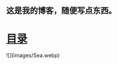 <!-- 这是主页文件 -->
## 这是我的博客，随便写点东西。
# [目录](catalogue.md) 
<audio autoplay="autoplay" loop="loop" height="100" width="100">
  <source src="Music.mp3" type="audio/mp3" />
  <embed height="100" width="100" src="Music.mp3" />
</audio>  
![](images/Sea.webp)
